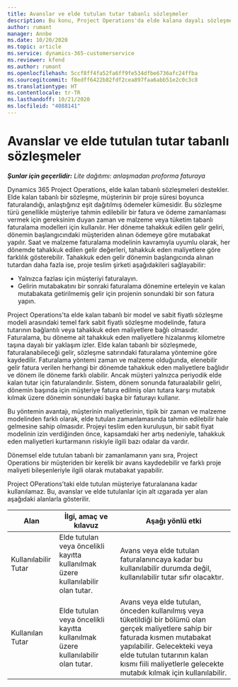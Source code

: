 ```yaml
---
title: Avanslar ve elde tutulan tutar tabanlı sözleşmeler
description: Bu konu, Project Operations'da elde kalana dayalı sözleşme modelleri veya avanslar hakkında bilgi sağlar.
author: rumant
manager: Annbe
ms.date: 10/20/2020
ms.topic: article
ms.service: dynamics-365-customerservice
ms.reviewer: kfend
ms.author: rumant
ms.openlocfilehash: 5ccf8ff4fa52fa6ff9fe534dfbe6736afc24ffba
ms.sourcegitcommit: f8edff6422b82fdf2cea897faa6abb51e2c0c3c8
ms.translationtype: HT
ms.contentlocale: tr-TR
ms.lasthandoff: 10/21/2020
ms.locfileid: "4088141"
---
```

# <a name="advances-and-retainer-based-contracts"></a>Avanslar ve elde tutulan tutar tabanlı sözleşmeler 


_**Şunlar için geçerlidir:** Lite dağıtımı: anlaşmadan proforma faturaya_

Dynamics 365 Project Operations, elde kalan tabanlı sözleşmeleri destekler. Elde kalan tabanlı bir sözleşme, müşterinin bir proje süresi boyunca faturalandığı, anlaştığınız eşit dağıtılmış ödemeler kümesidir. Bu sözleşme türü genellikle müşteriye tahmin edilebilir bir fatura ve ödeme zamanlaması vermek için gereksinim duyan zaman ve malzeme veya tüketim tabanlı faturalama modelleri için kullanılır. Her döneme tahakkuk edilen gelir geliri, dönemin başlangıcındaki müşteriden alınan ödemeye göre mutabakat yapılır. Saat ve malzeme faturalama modelinin kavramıyla uyumlu olarak, her dönemde tahakkuk edilen gelir değerleri, tahakkuk eden maliyetlere göre farklılık gösterebilir. Tahakkuk eden gelir dönemin başlangıcında alınan tutardan daha fazla ise, proje teslim şirketi aşağıdakileri sağlayabilir:

- Yalnızca fazlası için müşteriyi faturalayın. 
- Gelirin mutabakatını bir sonraki faturalama dönemine erteleyin ve kalan mutabakata getirilmemiş gelir için projenin sonundaki bir son fatura yapın.

Project Operations'ta elde kalan tabanlı bir model ve sabit fiyatlı sözleşme modeli arasındaki temel fark sabit fiyatlı sözleşme modelinde, fatura tutarının bağlantılı veya tahakkuk eden maliyetlere bağlı olmasıdır. Faturalama, bu döneme ait tahakkuk eden maliyetlere hizalanmış kilometre taşına dayalı bir yaklaşım izler. Elde kalan tabanlı bir sözleşmede, faturalanabileceği gelir, sözleşme satırındaki faturalama yöntemine göre kaydedilir. Faturalama yöntemi zaman ve malzeme olduğunda, elenebilir gelir fatura verilen herhangi bir dönemde tahakkuk eden maliyetlere bağlıdır ve dönem ile döneme farklı olabilir. Ancak müşteri yalnızca periyodik elde kalan tutar için faturalandırılır. Sistem, dönem sonunda faturaalabilir geliri, dönemin başında için müşteriye fatura edilmiş olan tutara karşı mutabık kılmak üzere dönemin sonundaki başka bir faturayı kullanır.

Bu yöntemin avantajı, müşterinin maliyetlerinin, tipik bir zaman ve malzeme modelinden farklı olarak, elde tutulan zamanlamasında tahmin edilebilir hale gelmesine sahip olmasıdır. Projeyi teslim eden kuruluşun, bir sabit fiyat modelinin izin verdiğinden önce, kapsamdaki her artış nedeniyle, tahakkuk eden maliyetleri kurtarmanın riskiyle ilgili bazı odalar da vardır.

Dönemsel elde tutulan tabanlı bir zamanlamanın yanı sıra, Project Operations bir müşteriden bir kerelik bir avans kaydedebilir ve farklı proje maliyeti bileşenleriyle ilgili olarak mutabakat yapabilir.

Project OPerations'taki elde tutulan müşteriye faturalanana kadar kullanılamaz. Bu, avanslar ve elde tutulanlar için alt ızgarada yer alan aşağıdaki alanlarla gösterilir.

| Alan | İlgi, amaç ve kılavuz | Aşağı yönlü etki |
| --- | --- | --- |
| Kullanılabilir Tutar | Elde tutulan veya öncelikli kayıtta kullanılmak üzere kullanılabilir olan tutar. | Avans veya elde tutulan faturalanıncaya kadar bu kullanılabilir durumda değil, kullanılabilir tutar sıfır olacaktır. |
| Kullanılan Tutar | Elde tutulan veya öncelikli kayıtta kullanılmak üzere kullanılabilir olan tutar. | Avans veya elde tutulan, önceden kullanılmış veya tüketildiği bir bölümü olan gerçek maliyetlere sahip bir faturada kısmen mutabakat yapılabilir. Gelecekteki veya elde tutulan tutarının kalan kısmı fiili maliyetlerle gelecekte mutabık kılmak için kullanılabilir. |
